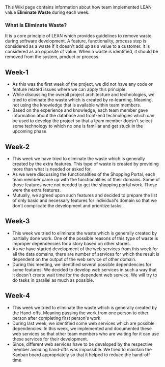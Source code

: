 This Wiki page contains information about how team implemented LEAN value **Eliminate Waste** during each week.

### What is Eliminate Waste?
It is a core principle of LEAN which provides guidelines to remove waste during software development. A feature, functionality, process step is considered as a waste if it doesn't add up as a value to a customer. It is considered as an opposite of value. When a waste is identified, it should be removed from the system, product or process.

## Week-1
* As this was the first week of the project, we did not have any code or feature related issues where we can apply this principle.
* While discussing the overall project architecture and technologies, we tried to eliminate the waste which is created by re-learning. Meaning, not using the knowledge that is available within team members.
* Based on the experience and knowledge, each team member gave information about the database and front-end technologies which can be used to develop the project so that a team member doesn't select some technology to which no one is familiar and get stuck in the upcoming phase.

## Week-2
* This week we have tried to eliminate the waste which is generally created by the extra features. This type of waste is created by providing more than what is needed or asked for.
* As we were discussing the functionalities of the Shopping Portal, each team member came up with the functionalities of their domains. Some of those features were not needed to get the shopping portal work. Those were the extra features.
* Mutually, we agreed upon such features and decided to prepare the list of only basic and necessary features for individual's domain so that we don't complicate the development and prioritize tasks.

## Week-3
* This week we tried to eliminate the waste which is generally created by partially done work. One of the possible reasons of this type of waste is improper dependencies for a story based on other stories.
* As we have started development of the web services from this week for all the data domains, there are number of services for which the result is dependent on the output of the web service of other domain.
* During this meeting, we identified several possible dependencies for some features. We decided to develop web services in such a way that it doesn't create wait time for the dependent web service. We will try to do tasks in parallel as much as possible.

## Week-4
* This week we tried to eliminate the waste which is generally created by the Hand-offs. Meaning passing the work from one person to other person after completing first person's work.
* During last week, we identified some web services which are possible dependencies. In this week, we implemented and documented these web services so that other team members who are waiting for it can use these services for their development.
* Since, different web services have to be developed by the respective member avoiding hand-offs was impossible. We tried to maintain the Kanban board appropriately so that it helped to reduce the hand-off time. 

 
